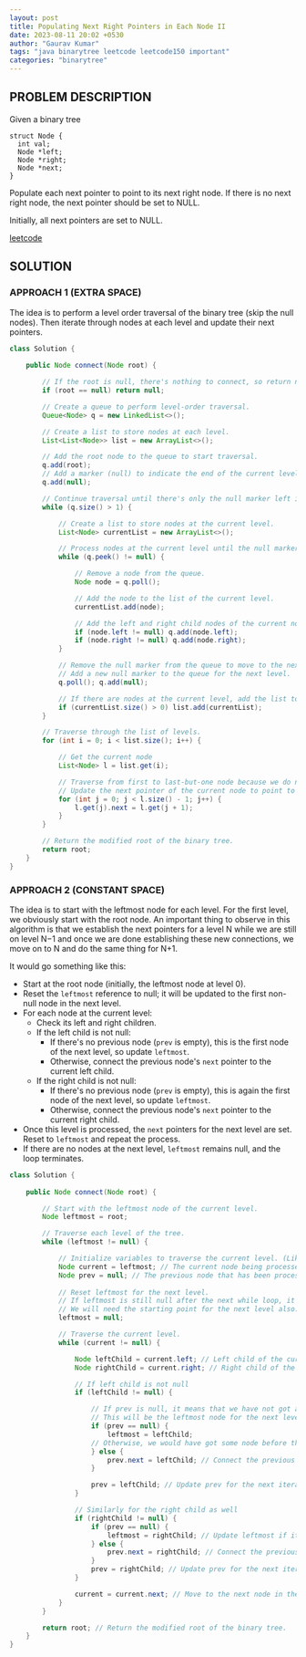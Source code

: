 ```yaml
---
layout: post
title: Populating Next Right Pointers in Each Node II
date: 2023-08-11 20:02 +0530
author: "Gaurav Kumar"
tags: "java binarytree leetcode leetcode150 important"
categories: "binarytree"
---
```

## PROBLEM DESCRIPTION

Given a binary tree

```text
struct Node {
  int val;
  Node *left;
  Node *right;
  Node *next;
}
```

Populate each next pointer to point to its next right node. If there is no next right node, the next pointer should be set to NULL.

Initially, all next pointers are set to NULL.

[leetcode](https://leetcode.com/problems/populating-next-right-pointers-in-each-node-ii/)

## SOLUTION

### APPROACH 1 (EXTRA SPACE)

The idea is to perform a level order traversal of the binary tree (skip the null nodes). Then iterate through nodes at each level and update their next pointers.

```java
class Solution {
    
    public Node connect(Node root) {

        // If the root is null, there's nothing to connect, so return null.
        if (root == null) return null;

        // Create a queue to perform level-order traversal.
        Queue<Node> q = new LinkedList<>();

        // Create a list to store nodes at each level.
        List<List<Node>> list = new ArrayList<>();

        // Add the root node to the queue to start traversal.
        q.add(root);
        // Add a marker (null) to indicate the end of the current level.
        q.add(null);

        // Continue traversal until there's only the null marker left in the queue.
        while (q.size() > 1) {

            // Create a list to store nodes at the current level.
            List<Node> currentList = new ArrayList<>();

            // Process nodes at the current level until the null marker is encountered.
            while (q.peek() != null) {

                // Remove a node from the queue.
                Node node = q.poll();

                // Add the node to the list of the current level.
                currentList.add(node);

                // Add the left and right child nodes of the current node to the queue for the next level.
                if (node.left != null) q.add(node.left);
                if (node.right != null) q.add(node.right);
            }

            // Remove the null marker from the queue to move to the next level.
            // Add a new null marker to the queue for the next level.
            q.poll(); q.add(null);

            // If there are nodes at the current level, add the list to the overall list of levels.
            if (currentList.size() > 0) list.add(currentList);
        }

        // Traverse through the list of levels.
        for (int i = 0; i < list.size(); i++) {

            // Get the current node
            List<Node> l = list.get(i);

            // Traverse from first to last-but-one node because we do not need to update the next pointer for the last node
            // Update the next pointer of the current node to point to next node in that level
            for (int j = 0; j < l.size() - 1; j++) {
                l.get(j).next = l.get(j + 1);
            }
        }

        // Return the modified root of the binary tree.
        return root;
    }
}
```

### APPROACH 2 (CONSTANT SPACE)

The idea is to start with the leftmost node for each level. For the first level, we obviously start with the root node. An important thing to observe in this algorithm is that we establish the next pointers for a level N while we are still on level N−1 and once we are done establishing these new connections, we move on to N and do the same thing for N+1.  

It would go something like this:

- Start at the root node (initially, the leftmost node at level 0).
- Reset the `leftmost` reference to null; it will be updated to the first non-null node in the next level.
- For each node at the current level:
  - Check its left and right children.
  - If the left child is not null:
    - If there's no previous node (`prev` is empty), this is the first node of the next level, so update `leftmost`.
    - Otherwise, connect the previous node's `next` pointer to the current left child.
  - If the right child is not null:
    - If there's no previous node (`prev` is empty), this is again the first node of the next level, so update `leftmost`.
    - Otherwise, connect the previous node's `next` pointer to the current right child.
- Once this level is processed, the `next` pointers for the next level are set. Reset to `leftmost` and repeat the process.
- If there are no nodes at the next level, `leftmost` remains null, and the loop terminates.

```java
class Solution {
    
    public Node connect(Node root) {

        // Start with the leftmost node of the current level.
        Node leftmost = root;

        // Traverse each level of the tree.
        while (leftmost != null) {

            // Initialize variables to traverse the current level. (Like a LinkedList)
            Node current = leftmost; // The current node being processed in the current level.
            Node prev = null; // The previous node that has been processed and connected. This will be used to update the next pointer of previous node to the current node
            
            // Reset leftmost for the next level.
            // If leftmost is still null after the next while loop, it means that there are no nodes in the next level, so we can end
            // We will need the starting point for the next level also. So, as soon as we get the first non-null node, we update leftmost
            leftmost = null; 

            // Traverse the current level.
            while (current != null) {

                Node leftChild = current.left; // Left child of the current node.
                Node rightChild = current.right; // Right child of the current node.

                // If left child is not null
                if (leftChild != null) {

                    // If prev is null, it means that we have not got any non-null nodes yet in this level
                    // This will be the leftmost node for the next level, so update it
                    if (prev == null) {
                        leftmost = leftChild; 
                    // Otherwise, we would have got some node before this for which we need to update the next pointer to the current child
                    } else {
                        prev.next = leftChild; // Connect the previous node's next to the left child.
                    }

                    prev = leftChild; // Update prev for the next iteration.
                }

                // Similarly for the right child as well
                if (rightChild != null) {
                    if (prev == null) {
                        leftmost = rightChild; // Update leftmost if it's the first node in the level.
                    } else {
                        prev.next = rightChild; // Connect the previous node's next to the right child.
                    }
                    prev = rightChild; // Update prev for the next iteration.
                }

                current = current.next; // Move to the next node in the current level.
            }
        }

        return root; // Return the modified root of the binary tree.
    }
}
```
